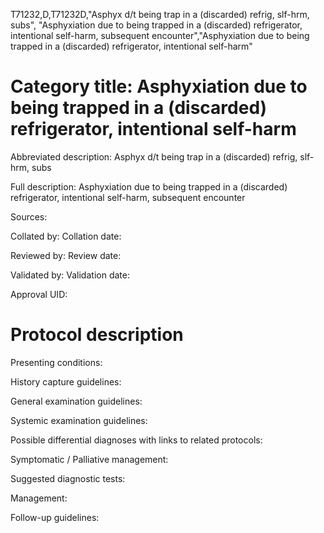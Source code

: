 T71232,D,T71232D,"Asphyx d/t being trap in a (discarded) refrig, slf-hrm, subs", "Asphyxiation due to being trapped in a (discarded) refrigerator, intentional self-harm, subsequent encounter","Asphyxiation due to being trapped in a (discarded) refrigerator, intentional self-harm"
# Category title: Asphyxiation due to being trapped in a (discarded) refrigerator, intentional self-harm

Abbreviated description: Asphyx d/t being trap in a (discarded) refrig, slf-hrm, subs

Full description: Asphyxiation due to being trapped in a (discarded) refrigerator, intentional self-harm, subsequent encounter

Sources:

Collated by:
Collation date:

Reviewed by:
Review date:

Validated by:
Validation date:

Approval UID:

# Protocol description

Presenting conditions:

History capture guidelines:

General examination guidelines:

Systemic examination guidelines:

Possible differential diagnoses with links to related protocols:

Symptomatic / Palliative management:

Suggested diagnostic tests:

Management:

Follow-up guidelines:
